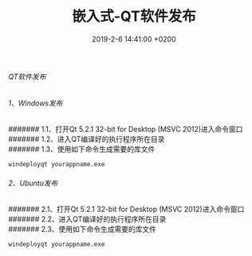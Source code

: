 ﻿---
layout: post
title:  "嵌入式-QT软件发布"
date:   2019-2-6 14:41:00 +0200
categories: 嵌入式
---

###### QT软件发布    
###### 1、Windows发布    
####### 1.1、打开Qt 5.2.1 32-bit for Desktop (MSVC 2012)进入命令窗口  
####### 1.2、进入QT编译好的执行程序所在目录  
####### 1.3、使用如下命令生成需要的库文件  
```
windeployqt yourappname.exe
```
###### 2、Ubuntu发布    
####### 2.1、打开Qt 5.2.1 32-bit for Desktop (MSVC 2012)进入命令窗口  
####### 2.2、进入QT编译好的执行程序所在目录  
####### 2.3、使用如下命令生成需要的库文件  
```
windeployqt yourappname.exe
```
